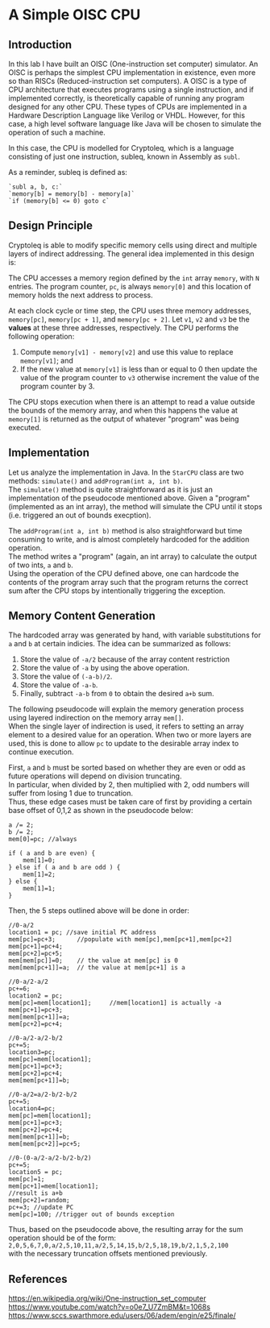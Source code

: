 # A Simple OISC CPU

## Introduction
In this lab I have built an OISC (One-instruction set computer) simulator. An OISC is perhaps the simplest CPU implementation in existence, even more so than RISCs (Reduced-instruction set computers).
A OISC is a type of CPU architecture that executes programs using a single instruction, and if implemented correctly, is theoretically capable of running any program designed for any other CPU. These types of CPUs
are implemented in a Hardware Description Language like Verilog or VHDL. However, for this case,
a high level software language like Java will be chosen to simulate the operation of such a machine.

In this case, the CPU is modelled for
Cryptoleq, which is a language consisting of just one instruction, subleq, known in Assembly as `subl`. 
  
As a reminder, subleq is defined as:

    `subl a, b, c:`  
    `memory[b] = memory[b] - memory[a]`  
    `if (memory[b] <= 0) goto c`
## Design Principle
Cryptoleq is able to modify specific memory cells
using direct and multiple layers of indirect addressing. The general idea implemented in this design is:

The CPU accesses a memory region defined by the `int` array `memory`, with `N` entries. The program counter, `pc`, is always `memory[0]` and this location of memory holds the next address to process.

At each clock cycle or time step, the CPU uses three memory addresses, `memory[pc]`, `memory[pc + 1]`, and `memory[pc + 2]`. Let `v1`, `v2` and `v3` be the **values** at these three addresses, respectively. The CPU performs the following operation:

1. Compute `memory[v1] - memory[v2]` and use this value to replace `memory[v1]`; and
2. If the new value at `memory[v1]` is less than or equal to 0 then update the value of the program counter to `v3` otherwise increment the value of the program counter by 3.

The CPU stops execution when there is an attempt to read a value outside the bounds of the memory array, and when this happens the value at `memory[1]` is returned as the output of whatever "program" was being executed.

## Implementation
Let us analyze the implementation in Java. In the `StarCPU` class are two methods: `simulate()` and `addProgram(int a, int b)`.  
The `simulate()` method is quite straightforward as it is just an implementation of the pseudocode mentioned above. Given a "program" (implemented as an int array), the method will simulate the CPU until it stops (i.e. triggered an out of bounds execption).


The `addProgram(int a, int b)` method is also straightforward but time consuming to write, and is almost completely hardcoded for the addition operation.  
The method writes a "program" (again, an int array) to calculate the output of two ints, `a` and `b`.  
Using the operation of the CPU defined above, one can hardcode the contents of the program array such that the program returns the correct sum after the CPU stops by intentionally triggering the exception.  

## Memory Content Generation  
The hardcoded array was generated by hand, with variable substitutions for `a` and `b` at certain indicies.
The idea can be summarized as follows:  

1. Store the value of `-a/2` because of the array content restriction
2. Store the value of `-a` by using the above operation.
3. Store the value of `(-a-b)/2`.
4. Store the value of `-a-b`.
5. Finally, subtract `-a-b` from `0` to obtain the desired `a+b` sum.

The following pseudocode will explain the memory generation process using layered indirection on the memory array `mem[]`.  
When the single layer of indirection is used, it refers to setting an array element to a desired value for an operation. When two or more layers are used, this is done to allow `pc` to update to the desirable array index to continue execution.  

First, `a` and `b` must be sorted based on whether they are even or odd as future operations will depend on division truncating.  
In particular, when divided by 2, then multiplied with 2, odd numbers will suffer from losing 1 due to truncation.  
Thus, these edge cases must be taken care of first by providing a certain base offset of 0,1,2 as shown in the pseudocode below:  

    a /= 2;  
    b /= 2;  
    mem[0]=pc; //always  

    if ( a and b are even) {  
        mem[1]=0;  
    } else if ( a and b are odd ) {  
        mem[1]=2;  
    } else {  
        mem[1]=1;  
    }  

Then, the 5 steps outlined above will be done in order: 

    //0-a/2  
    location1 = pc; //save initial PC address  
    mem[pc]=pc+3;      //populate with mem[pc],mem[pc+1],mem[pc+2]  
    mem[pc+1]=pc+4;  
    mem[pc+2]=pc+5;  
    mem[mem[pc]]=0;    // the value at mem[pc] is 0  
    mem[mem[pc+1]]=a;  // the value at mem[pc+1] is a   

    //0-a/2-a/2  
    pc+=6;  
    location2 = pc;  
    mem[pc]=mem[location1];     //mem[location1] is actually -a  
    mem[pc+1]=pc+3;  
    mem[mem[pc+1]]=a;
    mem[pc+2]=pc+4;
    
    //0-a/2-a/2-b/2  
    pc+=5;  
    location3=pc;  
    mem[pc]=mem[location1];  
    mem[pc+1]=pc+3;  
    mem[pc+2]=pc+4;  
    mem[mem[pc+1]]=b;
    
    //0-a/2=a/2-b/2-b/2  
    pc+=5;  
    location4=pc;  
    mem[pc]=mem[location1];  
    mem[pc+1]=pc+3;  
    mem[pc+2]=pc+4;  
    mem[mem[pc+1]]=b;  
    mem[mem[pc+2]]=pc+5;  
    
    //0-(0-a/2-a/2-b/2-b/2)  
    pc+=5;  
    location5 = pc;  
    mem[pc]=1;  
    mem[pc+1]=mem[location1];  
    //result is a+b  
    mem[pc+2]=random;  
    pc+=3; //update PC  
    mem[pc]=100; //trigger out of bounds exception  

Thus, based on the pseudocode above, the resulting array for the sum operation should be of the form:  
`2,0,5,6,7,0,a/2,5,10,11,a/2,5,14,15,b/2,5,18,19,b/2,1,5,2,100`  
with the necessary truncation offsets mentioned previously.

  
## References  
https://en.wikipedia.org/wiki/One-instruction_set_computer  
https://www.youtube.com/watch?v=o0e7_U7ZmBM&t=1068s  
https://www.sccs.swarthmore.edu/users/06/adem/engin/e25/finale/  